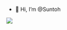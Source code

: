 - 👋 Hi, I’m @Suntoh

<img align="center" src="https://github-readme-streak-stats.herokuapp.com/?user=Suntoh&theme=dark](https://github-readme-streak-stats.herokuapp.com/?user=Suntoh&theme=dark" />
